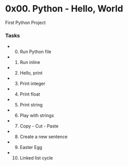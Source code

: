 # 0x00. Python - Hello, World
First Python Project

### Tasks
* 0. Run Python file
* 1. Run inline
* 2. Hello, print
* 3. Print integer
* 4. Print float
* 5. Print string
* 6. Play with strings
* 7. Copy - Cut - Paste
* 8. Create a new sentence
* 9. Easter Egg
* 10. Linked list cycle
